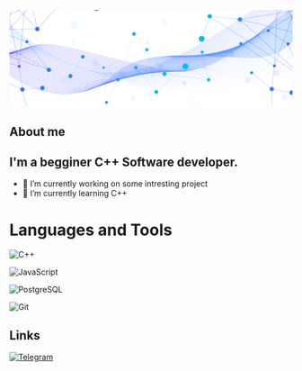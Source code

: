 [![header](https://github.com/userlogout/userlogout/blob/main/assests/png.png)](https://repos.21-school.ru/chmackey)


## About me
## I'm a begginer C++ Software developer.
- 🔭 I’m currently working on some intresting project
- 🌱 I’m currently learning C++

# Languages and Tools
![C++](https://img.shields.io/badge/C++-090909?style=for-the-badge&logo=C%2b%2b&logoColor=6296CC)

![JavaScript](https://img.shields.io/badge/-JavaScript-090909?style=for-the-badge&logo=JavaScript&logoColor=E9D54D)

![PostgreSQL](https://img.shields.io/badge/-PostgreSQL-090909?style=for-the-badge&logo=PostgreSQL&logoColor=E9D54D)

![Git](https://img.shields.io/badge/-Git-090909?style=for-the-badge&logo=Git&logoColor=E9D54D)


<!-- ![SQL](https://img.shields.io/badge/-Sql-090909?style=for-the-badge&logo=mysql&logoColor=00648B) -->


## Links

[![Telegram](https://img.shields.io/badge/-Telegram-090909?style=for-the-badge&logo=telegram&logoColor=27A0D9)](https://t.me/userlog)
